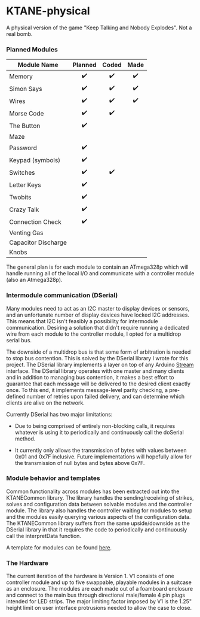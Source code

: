 # KTANE-physical
A physical version of the game "Keep Talking and Nobody Explodes". 
Not a real bomb.

### Planned Modules

| Module Name         | Planned          | Coded            | Made             |
| ------------------- |:----------------:|:----------------:|:----------------:|
| Memory              |:heavy_check_mark:|:heavy_check_mark:|:heavy_check_mark:|
| Simon Says          |:heavy_check_mark:|:heavy_check_mark:|:heavy_check_mark:|
| Wires               |:heavy_check_mark:|:heavy_check_mark:|:heavy_check_mark:|
| Morse Code          |:heavy_check_mark:|:heavy_check_mark:|                  |
| The Button          |:heavy_check_mark:|                  |                  |
| Maze                |                  |                  |                  |
| Password            |:heavy_check_mark:|                  |                  |
| Keypad (symbols)    |:heavy_check_mark:|                  |                  |
| Switches            |:heavy_check_mark:|:heavy_check_mark:|                  |
| Letter Keys         |:heavy_check_mark:|                  |                  |
| Twobits             |:heavy_check_mark:|                  |                  |
| Crazy Talk          |:heavy_check_mark:|                  |                  |
| Connection Check    |:heavy_check_mark:|                  |                  |
| Venting Gas         |                  |                  |                  |
| Capacitor Discharge |                  |                  |                  |
| Knobs               |                  |                  |                  |

The general plan is for each module to contain an ATmega328p which will handle 
running all of the local I/O and communicate with a controller module
(also an Atmega328p).

### Intermodule communication (DSerial)

Many modules need to act as an I2C master to display devices or sensors, and
an unfortunate number of display devices have locked I2C addresses. This means
that I2C isn't feasibly a possibility for intermodule communication. Desiring
a solution that didn't require running a dedicated wire from each module to the
controller module, I opted for a multidrop serial bus. 

The downside of a multidrop bus is that some form of arbitration is
needed to stop bus contention. This is solved by the DSerial library I wrote
for this project. The DSerial library implements a layer on top of any Arduino
[Stream](www.arduino.cc/reference/en/language/functions/communication/stream/) 
interface. The DSerial library operates with one master and many clients and 
in addition to managing bus contention, it makes a best effort to guarantee
that each message will be delivered to the desired client exactly once. To this
end, it implements message-level parity checking, a pre-defined number of 
retries upon failed delivery, and can determine which clients are alive on the
network.

Currently DSerial has two major limitations: 
- Due to being comprised of entirely non-blocking calls, it requires whatever 
is using it to periodically and continuously call the doSerial method.

- It currently only allows the transmission of bytes with values between 0x01
and 0x7F inclusive. Future implementations will hopefully allow for the
transmission of null bytes and bytes above 0x7F.

### Module behavior and templates

Common functionality across modules has been extracted out into the KTANECommon
library. The library handles the sending/receiving of strikes, solves and
configuration data between solvable modules and the controller module. The 
library also handles the controller waiting for modules to setup and the modules
easily querying various aspects of the configuration data. The KTANECommon
library suffers from the same upside/downside as the DSerial library in that it
requires the code to periodically and continuously call the interpretData
function. 

A template for modules can be found [here](arduino/exampleModule/example.ino).

### The Hardware

The current iteration of the hardware is Version 1. V1 consists of one
controller module and up to five swappable, playable modules in a suitcase as
an enclosure. The modules are each made out of a foamboard enclosure and 
connect to the main bus through directional male/female 4 pin plugs intended for
LED strips. The major limiting factor imposed by V1 is the 1.25" height limit on
user interface protrusions needed to allow the case to close. 


